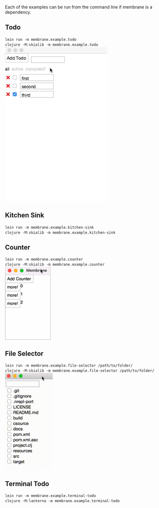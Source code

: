 Each of the examples can be run from the command line if membrane is a dependency.

## Todo
`lein run -m membrane.example.todo`  
`clojure -M:skialib -m membrane.example.todo`  
![todo](/docs/images/todo.gif?raw=true)

## Kitchen Sink
`lein run -m membrane.example.kitchen-sink`  
`clojure -M:skialib -m membrane.example.kitchen-sink`  

## Counter
`lein run -m membrane.example.counter`  
`clojure -M:skialib -m membrane.example.counter`  
![simple counter](/docs/images/counter3.gif?raw=true)

## File Selector

`lein run -m membrane.example.file-selector /path/to/folder/`  
`clojure -M:skialib -m membrane.example.file-selector /path/to/folder/`  
![item selector](/docs/images/item-selector.gif?raw=true)

## Terminal Todo
`lein run -m membrane.example.terminal-todo`  
`clojure -M:lanterna -m membrane.example.terminal-todo`  






